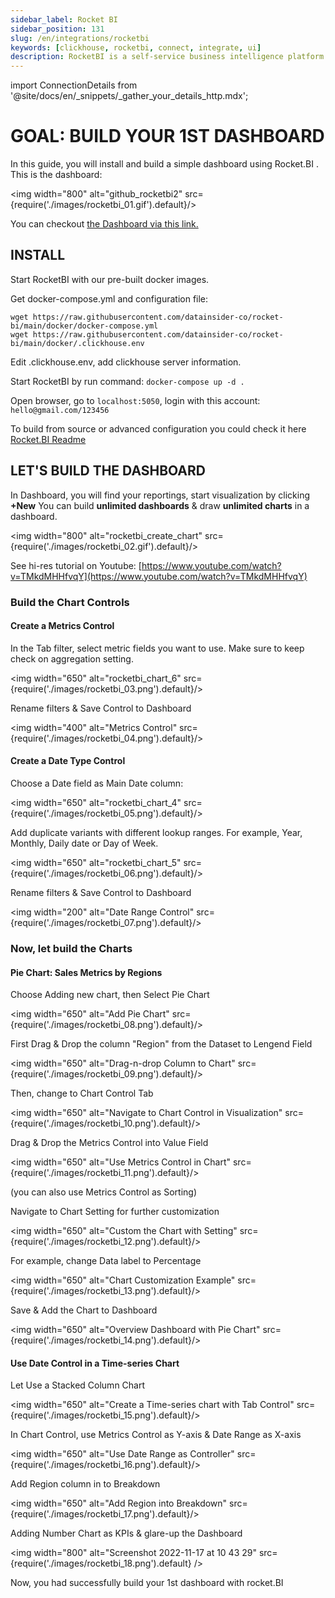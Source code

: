 ```yaml
---
sidebar_label: Rocket BI
sidebar_position: 131
slug: /en/integrations/rocketbi
keywords: [clickhouse, rocketbi, connect, integrate, ui]
description: RocketBI is a self-service business intelligence platform that helps you quickly analyze data, build drag-n-drop visualizations and collaborate with colleagues right on your web browser.
---
```

import ConnectionDetails from '@site/docs/en/_snippets/_gather_your_details_http.mdx';


# GOAL: BUILD YOUR 1ST DASHBOARD

In this guide, you will install and build a simple dashboard using Rocket.BI .
This is the dashboard:

<img width="800" alt="github_rocketbi2" src={require('./images/rocketbi_01.gif').default}/>
<br/>

You can checkout [the Dashboard via this link.](https://demo.rocket.bi/dashboard/sales-dashboard-7?token=7eecf750-cbde-4c53-8fa8-8b905fec667e)

## INSTALL

Start RocketBI with our pre-built docker images.

Get docker-compose.yml and configuration file:
```
wget https://raw.githubusercontent.com/datainsider-co/rocket-bi/main/docker/docker-compose.yml
wget https://raw.githubusercontent.com/datainsider-co/rocket-bi/main/docker/.clickhouse.env
```
Edit .clickhouse.env, add clickhouse server information.

Start RocketBI by run command: ``` docker-compose up -d . ```

Open browser, go to ```localhost:5050```, login with this account: ```hello@gmail.com/123456```

To build from source or advanced configuration you could check it here [Rocket.BI Readme](https://github.com/datainsider-co/rocket-bi/blob/main/README.md)

## LET'S BUILD THE DASHBOARD

In Dashboard, you will find your reportings, start visualization by clicking **+New**
You can build **unlimited dashboards** & draw **unlimited charts** in a dashboard.

<img width="800" alt="rocketbi_create_chart" src={require('./images/rocketbi_02.gif').default}/>
<br/>

See hi-res tutorial on Youtube: [https://www.youtube.com/watch?v=TMkdMHHfvqY](https://www.youtube.com/watch?v=TMkdMHHfvqY)

### Build the Chart Controls

#### Create a Metrics Control
In the Tab filter, select metric fields you want to use. Make sure to keep check on aggregation setting.

<img width="650" alt="rocketbi_chart_6" src={require('./images/rocketbi_03.png').default}/>
<br/>

Rename filters & Save Control to Dashboard

<img width="400" alt="Metrics Control" src={require('./images/rocketbi_04.png').default}/>


#### Create a Date Type Control
Choose a Date field as Main Date column:

<img width="650" alt="rocketbi_chart_4" src={require('./images/rocketbi_05.png').default}/>
<br/>

Add duplicate variants with different lookup ranges. For example, Year, Monthly, Daily date or Day of Week.

<img width="650" alt="rocketbi_chart_5" src={require('./images/rocketbi_06.png').default}/>
<br/>

Rename filters & Save Control to Dashboard

<img width="200" alt="Date Range Control" src={require('./images/rocketbi_07.png').default}/>

### Now, let build the Charts

#### Pie Chart: Sales Metrics by Regions
Choose Adding new chart, then Select Pie Chart

<img width="650" alt="Add Pie Chart" src={require('./images/rocketbi_08.png').default}/>
<br/>

First Drag & Drop the column "Region" from the Dataset to Lengend Field

<img width="650" alt="Drag-n-drop Column to Chart" src={require('./images/rocketbi_09.png').default}/>
<br/>

Then, change to Chart Control Tab

<img width="650" alt="Navigate to Chart Control in Visualization" src={require('./images/rocketbi_10.png').default}/>
<br/>

Drag & Drop the Metrics Control into Value Field

<img width="650" alt="Use Metrics Control in Chart" src={require('./images/rocketbi_11.png').default}/>
<br/>

(you can also use Metrics Control as Sorting)

Navigate to Chart Setting for further customization

<img width="650" alt="Custom the Chart with Setting" src={require('./images/rocketbi_12.png').default}/>
<br/>

For example, change Data label to Percentage

<img width="650" alt="Chart Customization Example" src={require('./images/rocketbi_13.png').default}/>
<br/>

Save & Add the Chart to Dashboard

<img width="650" alt="Overview Dashboard with Pie Chart" src={require('./images/rocketbi_14.png').default}/>

#### Use Date Control in a Time-series Chart
Let Use a Stacked Column Chart

<img width="650" alt="Create a Time-series chart with Tab Control" src={require('./images/rocketbi_15.png').default}/>
<br/>

In Chart Control, use Metrics Control as Y-axis & Date Range as X-axis

<img width="650" alt="Use Date Range as Controller" src={require('./images/rocketbi_16.png').default}/>
<br/>

Add Region column in to Breakdown

<img width="650" alt="Add Region into Breakdown" src={require('./images/rocketbi_17.png').default}/>
<br/>

Adding Number Chart as KPIs & glare-up the Dashboard

<img width="800" alt="Screenshot 2022-11-17 at 10 43 29" src={require('./images/rocketbi_18.png').default} />
<br/>

Now, you had successfully build your 1st dashboard with rocket.BI
